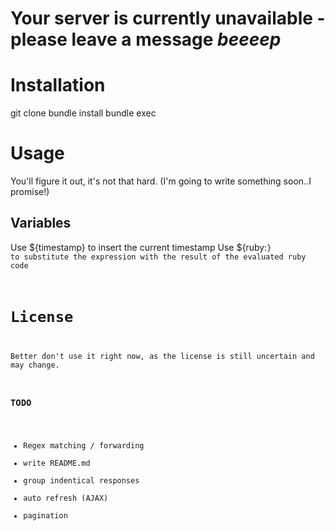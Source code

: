 # Your server is currently unavailable - please leave a message *beeeep*

# Installation

git clone
bundle install
bundle exec

# Usage

You'll figure it out, it's not that hard.
(I'm going to write something soon..I promise!)

## Variables

Use ${timestamp} to insert the current timestamp
Use ${ruby:<code>} to substitute the expression with the result of the evaluated ruby code

# License

Better don't use it right now, as the license is still uncertain and may change.

### TODO
- Regex matching / forwarding
- write README.md
- group indentical responses
- auto refresh (AJAX)
- pagination